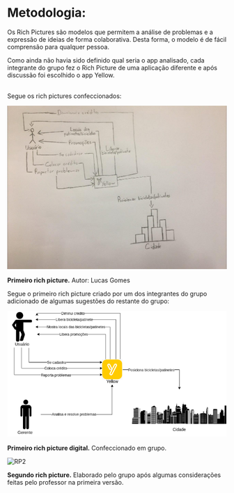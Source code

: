 # Metodologia:
Os Rich Pictures são modelos que permitem a análise de problemas e a expressão de ideias de forma colaborativa. Desta forma, o modelo é de fácil comprensão para qualquer pessoa.

Como ainda não havia sido definido qual seria o app analisado, cada integrante do grupo fez o Rich Picture
de uma aplicação diferente e após discussão foi escolhido o app Yellow.<br><br>


Segue os rich pictures confeccionados:

![RP1_manuscrito](/img/pre_rastreabilidade/rich_pictures/RichPicture_v1_manuscrito.jpg)

<b>Primeiro rich picture.</b> Autor: Lucas Gomes

Segue o primeiro rich picture criado por um dos integrantes do grupo adicionado de algumas sugestões do restante do grupo:

![RP1](/img/pre_rastreabilidade/rich_pictures/RichPicture_v1.png)

<b>Primeiro rich picture digital.</b> Confeccionado em grupo.

![RP2](/img/pre_rastreabilidade/rich_pictures/RichPicture_v2.png)

<b>Segundo rich picture.</b> Elaborado pelo grupo após algumas considerações feitas pelo professor na primeira versão.<br><br>